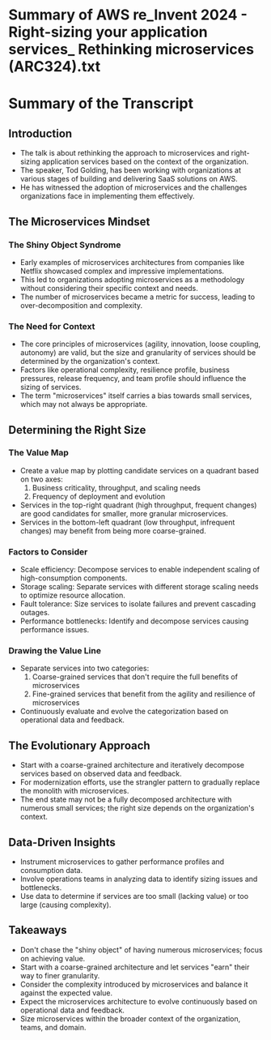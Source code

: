# Summary of AWS re_Invent 2024 - Right-sizing your application services_ Rethinking microservices (ARC324).txt

# Summary of the Transcript

## Introduction

- The talk is about rethinking the approach to microservices and right-sizing application services based on the context of the organization.
- The speaker, Tod Golding, has been working with organizations at various stages of building and delivering SaaS solutions on AWS.
- He has witnessed the adoption of microservices and the challenges organizations face in implementing them effectively.

## The Microservices Mindset

### The Shiny Object Syndrome

- Early examples of microservices architectures from companies like Netflix showcased complex and impressive implementations.
- This led to organizations adopting microservices as a methodology without considering their specific context and needs.
- The number of microservices became a metric for success, leading to over-decomposition and complexity.

### The Need for Context

- The core principles of microservices (agility, innovation, loose coupling, autonomy) are valid, but the size and granularity of services should be determined by the organization's context.
- Factors like operational complexity, resilience profile, business pressures, release frequency, and team profile should influence the sizing of services.
- The term "microservices" itself carries a bias towards small services, which may not always be appropriate.

## Determining the Right Size

### The Value Map

- Create a value map by plotting candidate services on a quadrant based on two axes:
  1. Business criticality, throughput, and scaling needs
  2. Frequency of deployment and evolution
- Services in the top-right quadrant (high throughput, frequent changes) are good candidates for smaller, more granular microservices.
- Services in the bottom-left quadrant (low throughput, infrequent changes) may benefit from being more coarse-grained.

### Factors to Consider

- Scale efficiency: Decompose services to enable independent scaling of high-consumption components.
- Storage scaling: Separate services with different storage scaling needs to optimize resource allocation.
- Fault tolerance: Size services to isolate failures and prevent cascading outages.
- Performance bottlenecks: Identify and decompose services causing performance issues.

### Drawing the Value Line

- Separate services into two categories:
  1. Coarse-grained services that don't require the full benefits of microservices
  2. Fine-grained services that benefit from the agility and resilience of microservices
- Continuously evaluate and evolve the categorization based on operational data and feedback.

## The Evolutionary Approach

- Start with a coarse-grained architecture and iteratively decompose services based on observed data and feedback.
- For modernization efforts, use the strangler pattern to gradually replace the monolith with microservices.
- The end state may not be a fully decomposed architecture with numerous small services; the right size depends on the organization's context.

## Data-Driven Insights

- Instrument microservices to gather performance profiles and consumption data.
- Involve operations teams in analyzing data to identify sizing issues and bottlenecks.
- Use data to determine if services are too small (lacking value) or too large (causing complexity).

## Takeaways

- Don't chase the "shiny object" of having numerous microservices; focus on achieving value.
- Start with a coarse-grained architecture and let services "earn" their way to finer granularity.
- Consider the complexity introduced by microservices and balance it against the expected value.
- Expect the microservices architecture to evolve continuously based on operational data and feedback.
- Size microservices within the broader context of the organization, teams, and domain.